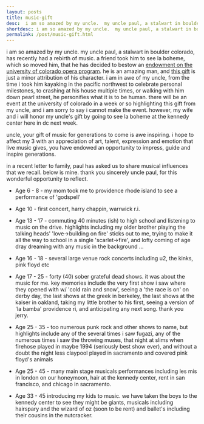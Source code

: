 ```yaml
---
layout: posts
title: music-gift
desc:  i am so amazed by my uncle.  my uncle paul, a stalwart in boulder colorado, has recently had a rebirth of music.  a friend took him to see la boheme, which so moved him, that he has decided to bestow an endowment on the university of colorado opera program.  he is an amazing man, and this gift is just a minor attribution of his character.  i am in awe of my uncle, from the time i took him kayaking in the pacific northwest to celebrate personal milestones, to crashing at his house multiple times, or walking with him down pearl street, he personifies what it is to be human.  there will be an event at the university of colorado in a week or so highlighting this gift from my uncle, and i am sorry to say i cannot make the event.  however, my wife and i will honor my uncle's gift by going to see la boheme at the kennedy center here in dc next week.
shortdesc: i am so amazed by my uncle.  my uncle paul, a stalwart in boulder colorado, has recently had a rebirth of music.
permalink: /post/music-gift.html
---
```


i am so amazed by my uncle.  my uncle paul, a stalwart in boulder colorado, has recently had a rebirth of music.  a friend took him to see la boheme, which so moved him, that he has decided to bestow an [endowment on the university of colorado opera program](http://www.cpr.org/news/story/cu-opera-program-receives-2-million-endowment).  he is an amazing man, and [this gift](http://www.colorado.edu/news/releases/2014/10/20/downtown-boulder-businessman%E2%80%99s-gift-sparks-2-million-cu-opera-endowment) is just a minor attribution of his character.  i am in awe of my uncle, from the time i took him kayaking in the pacific northwest to celebrate personal milestones, to crashing at his house multiple times, or walking with him down pearl street, he personifies what it is to be human.  there will be an event at the university of colorado in a week or so highlighting this gift from my uncle, and i am sorry to say i cannot make the event.  however, my wife and i will honor my uncle's gift by going to see la boheme at the kennedy center here in dc next week.

uncle, your gift of music for generations to come is awe inspiring.  i hope to affect my 3 with an appreciation of art, talent, expression and emotion that live music gives, you have endowed an opportunity to impress, guide and inspire generations.  

in a recent letter to family, paul has asked us to share musical influences that we recall.  below is mine.  thank you sincerely uncle paul, for this wonderful opportunity to reflect.

- Age 6 - 8  - my mom took me to providence rhode island to see a performance of 'godspell'

- Age 10 - first concert, harry chappin, warrwick r.i.

- Age 13 - 17 - commuting 40 minutes (ish) to high school and listening to music on the drive.  highlights including my older brother playing the talking heads' 'love->building on fire' sticks out to me, trying to make it all the way to school in a single 'scarlet->fire', and lofty coming of age dray dreaming with any music in the background ...

- Age 16 - 18 - several large venue rock concerts including u2, the kinks, pink floyd etc

- Age 17 - 25 - forty (40) sober grateful dead shows.  it was about the music for me.  key memories include the very first show i saw where they opened with w/ 'cold rain and snow', seeing a 'the race is on' on derby day, the last shows at the greek in berkeley, the last shows at the kaiser in oakland, taking my little brother to his first, seeing a version of 'la bamba' providence ri, and anticipating any next song.  thank you jerry.

- Age 25 - 35 - too numerous punk rock and other shows to name, but highlights include any of the several times i saw fugazi, any of the numerous times i saw the throwing muses, that night at slims when firehose played in maybe 1994 (seriously best show ever), and without a doubt the night less claypool played in sacramento and covered pink floyd's animals

- Age 25 - 45 - many main stage musicals performances including les mis in london on our honeymoon,  hair at the kennedy center, rent in san francisco, and chicago in sacramento.

- Age 33 - 45 introducing my kids to music.  we have taken the boys to the kennedy center to see they might be giants, musicals including hairspary and the wizard of oz (soon to be rent) and ballet's including their cousins in the nutcracker.  
 
